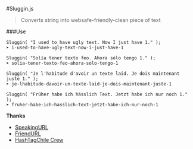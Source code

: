 #Sluggin.js

> Converts string into websafe-friendly-clean piece of text 

###Use
```
Sluggin( "I used to have ugly text. Now I just have 1." );
➤ i-used-to-have-ugly-text-now-i-just-have-1
```

```
Sluggin( "Solía tener texto feo. Ahora sólo tengo 1." );
➤ solia-tener-texto-feo-ahora-solo-tengo-1
```

```
Sluggin( "Je l'habitude d'avoir un texte laid. Je dois maintenant juste 1." );
➤ je-lhabitude-davoir-un-texte-laid-je-dois-maintenant-juste-1
```

```
Sluggin( "Früher habe ich hässlich Text. Jetzt habe ich nur noch 1." );
➤ fruher-habe-ich-hasslich-text-jetzt-habe-ich-nur-noch-1
```


**Thanks**
- [SpeakingURL](https://github.com/pid/speakingurl)
- [FriendURL](https://github.com/riverside/friendurl)
- [HashTagChile Crew](http://hashtagchile.com/)
